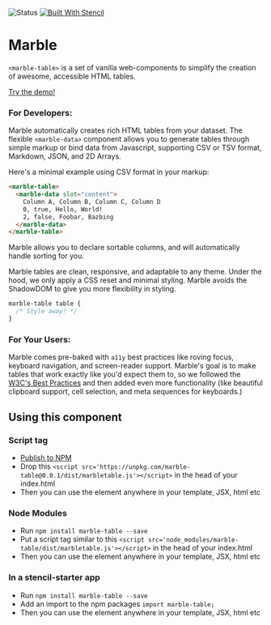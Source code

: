 ![Status](https://img.shields.io/badge/Status-Early_Alpha-red.svg?style=flat-square)
[![Built With Stencil](https://img.shields.io/badge/-Built%20With%20Stencil-16161d.svg?logo=data%3Aimage%2Fsvg%2Bxml%3Bbase64%2CPD94bWwgdmVyc2lvbj0iMS4wIiBlbmNvZGluZz0idXRmLTgiPz4KPCEtLSBHZW5lcmF0b3I6IEFkb2JlIElsbHVzdHJhdG9yIDE5LjIuMSwgU1ZHIEV4cG9ydCBQbHVnLUluIC4gU1ZHIFZlcnNpb246IDYuMDAgQnVpbGQgMCkgIC0tPgo8c3ZnIHZlcnNpb249IjEuMSIgaWQ9IkxheWVyXzEiIHhtbG5zPSJodHRwOi8vd3d3LnczLm9yZy8yMDAwL3N2ZyIgeG1sbnM6eGxpbms9Imh0dHA6Ly93d3cudzMub3JnLzE5OTkveGxpbmsiIHg9IjBweCIgeT0iMHB4IgoJIHZpZXdCb3g9IjAgMCA1MTIgNTEyIiBzdHlsZT0iZW5hYmxlLWJhY2tncm91bmQ6bmV3IDAgMCA1MTIgNTEyOyIgeG1sOnNwYWNlPSJwcmVzZXJ2ZSI%2BCjxzdHlsZSB0eXBlPSJ0ZXh0L2NzcyI%2BCgkuc3Qwe2ZpbGw6I0ZGRkZGRjt9Cjwvc3R5bGU%2BCjxwYXRoIGNsYXNzPSJzdDAiIGQ9Ik00MjQuNywzNzMuOWMwLDM3LjYtNTUuMSw2OC42LTkyLjcsNjguNkgxODAuNGMtMzcuOSwwLTkyLjctMzAuNy05Mi43LTY4LjZ2LTMuNmgzMzYuOVYzNzMuOXoiLz4KPHBhdGggY2xhc3M9InN0MCIgZD0iTTQyNC43LDI5Mi4xSDE4MC40Yy0zNy42LDAtOTIuNy0zMS05Mi43LTY4LjZ2LTMuNkgzMzJjMzcuNiwwLDkyLjcsMzEsOTIuNyw2OC42VjI5Mi4xeiIvPgo8cGF0aCBjbGFzcz0ic3QwIiBkPSJNNDI0LjcsMTQxLjdIODcuN3YtMy42YzAtMzcuNiw1NC44LTY4LjYsOTIuNy02OC42SDMzMmMzNy45LDAsOTIuNywzMC43LDkyLjcsNjguNlYxNDEuN3oiLz4KPC9zdmc%2BCg%3D%3D&colorA=16161d&style=flat-square)](https://github.com/ionic-team/stencil-component-starter)

# Marble

`<marble-table>` is a set of vanilla web-components to simplify the creation of awesome, accessible HTML tables.

[Try the demo!](TODO)

### For Developers:

Marble automatically creates rich HTML tables from your dataset. The flexible `<marble-data>` component allows you to generate tables through simple markup or bind data from Javascript, supporting CSV or TSV format, Markdown, JSON, and 2D Arrays.

Here's a minimal example using CSV format in your markup:
```html 
<marble-table>
  <marble-data slot="content">
    Column A, Column B, Column C, Column D
    0, true, Hello, World!
    2, false, Foobar, Bazbing
  </marble-data>
</marble-table>
```

Marble allows you to declare sortable columns, and will automatically handle sorting for you.

Marble tables are clean, responsive, and adaptable to any theme. Under the hood, we only apply a CSS reset and minimal styling. Marble avoids the ShadowDOM to give you more flexibility in styling.
```css
marble-table table {
  /* Style away! */
}
```

### For Your Users:

Marble comes pre-baked with `a11y` best practices like roving focus, keyboard navigation, and screen-reader support. Marble's goal is to make tables that work exactly like you'd expect them to, so we followed the [W3C's Best Practices](https://www.w3.org/TR/2017/NOTE-wai-aria-practices-1.1-20171214/examples/grid/dataGrids.html) and then added even more functionality (like beautiful clipboard support, cell selection, and meta sequences for keyboards.)

## Using this component

### Script tag

- [Publish to NPM](https://docs.npmjs.com/getting-started/publishing-npm-packages)
- Drop this `<script src='https://unpkg.com/marble-table@0.0.1/dist/marbletable.js'></script>` in the head of your index.html
- Then you can use the element anywhere in your template, JSX, html etc

### Node Modules
- Run `npm install marble-table --save`
- Put a script tag similar to this `<script src='node_modules/marble-table/dist/marbletable.js'></script>` in the head of your index.html
- Then you can use the element anywhere in your template, JSX, html etc

### In a stencil-starter app
- Run `npm install marble-table --save`
- Add an import to the npm packages `import marble-table;`
- Then you can use the element anywhere in your template, JSX, html etc
